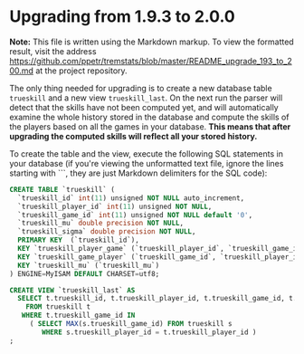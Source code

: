 Upgrading from 1.9.3 to 2.0.0
=============================

**Note:** This file is written using the Markdown markup. To view the formatted result, visit the address https://github.com/ppetr/tremstats/blob/master/README_upgrade_193_to_200.md at the project repository.

The only thing needed for upgrading is to create a new database table `trueskill` and a new view `trueskill_last`. On the next run the parser will detect that the skills have not been computed yet, and will automatically examine the whole history stored in the database and compute the skills of the players based on all the games in your database. __This means that after upgrading the computed skills will reflect all your stored history.__

To create the table and the view, execute the following SQL statements in your database (if you're viewing the unformatted text file, ignore the lines starting with \`\`\`, they are just Markdown delimiters for the SQL code):

```sql
CREATE TABLE `trueskill` (
  `trueskill_id` int(11) unsigned NOT NULL auto_increment,
  `trueskill_player_id` int(11) unsigned NOT NULL,
  `trueskill_game_id` int(11) unsigned NOT NULL default '0',
  `trueskill_mu` double precision NOT NULL,
  `trueskill_sigma` double precision NOT NULL,
  PRIMARY KEY  (`trueskill_id`),
  KEY `trueskill_player_game` (`trueskill_player_id`, `trueskill_game_id`),
  KEY `trueskill_game_player` (`trueskill_game_id`, `trueskill_player_id`),
  KEY `trueskill_mu` (`trueskill_mu`)
) ENGINE=MyISAM DEFAULT CHARSET=utf8;

CREATE VIEW `trueskill_last` AS
  SELECT t.trueskill_id, t.trueskill_player_id, t.trueskill_game_id, t.trueskill_mu, t.trueskill_sigma
    FROM trueskill t
   WHERE t.trueskill_game_id IN
     ( SELECT MAX(s.trueskill_game_id) FROM trueskill s
        WHERE s.trueskill_player_id = t.trueskill_player_id )
;
```
